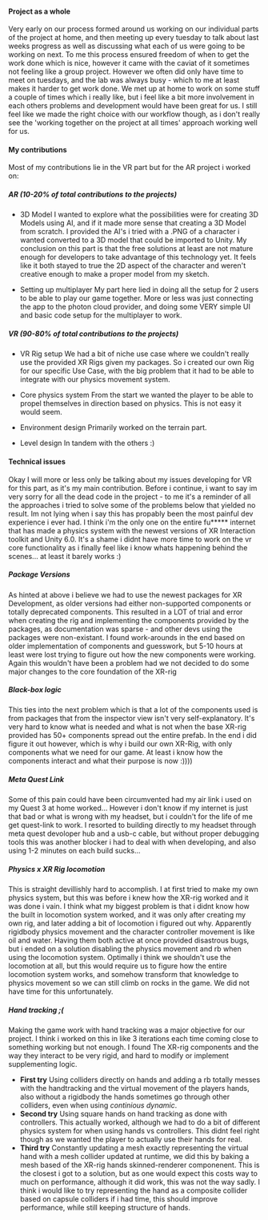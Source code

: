 #### Project as a whole
Very early on our process formed around us working on our individual parts of the project at home, and then meeting up every tuesday to talk about last weeks progress as well as discussing what each of us were going to be working on next.
To me this process ensured freedom of when to get the work done which is nice, however it came with the caviat of it sometimes not feeling like a group project. However we often did only have time to meet on tuesdays, and the lab was always busy - which to me at least makes it harder to get work done.
We met up at home to work on some stuff a couple of times which i really like, but i feel like a bit more involvement in each others problems and development would have been great for us.
I still feel like we made the right choice with our workflow though, as i don't really see the 'working together on the project at all times' approach working well for us.

#### My contributions
Most of my contributions lie in the VR part but for the AR project i worked on:

##### AR (10-20% of total contributions to the projects)
- 3D Model
I wanted to explore what the possibilities were for creating 3D Models using AI, and if it made more sense that creating a 3D Model from scratch. I provided the AI's i tried with a .PNG of a character i wanted converted to a 3D model that could be imported to Unity. My conclusion on this part is that the free solutions at least are not mature enough for developers to take advantage of this technology yet. It feels like it both stayed to true the 2D aspect of the character and weren't creative enough to make a proper model from my sketch.

- Setting up multiplayer
My part here lied in doing all the setup for 2 users to be able to play our game together. More or less was just connecting the app to the photon cloud provider, and doing some VERY simple UI and basic code setup for the multiplayer to work.

##### VR (90-80% of total contributions to the projects)
- VR Rig setup
We had a bit of niche use case where we couldn't really use the provided XR Rigs given my packages. So i created our own Rig for our specific Use Case, with the big problem that it had to be able to integrate with our physics movement system.

- Core physics system
From the start we wanted the player to be able to propel themselves in direction based on physics. This is not easy it would seem.

- Environment design
Primarily worked on the terrain part.

- Level design
In tandem with the others :)

#### Technical issues
Okay I will more or less only be talking about my issues developing for VR for this part, as it's my main contribution.
Before i continue, i want to say im very sorry for all the dead code in the project - to me it's a reminder of all the approaches i tried to solve some of the problems below that yielded no result. 
Im not lying when i say this has propably been the most painful dev experience i ever had. I think i'm the only one on the entire fu***** internet that has made a physics system with the newest versions of XR Interaction toolkit and Unity 6.0.
It's a shame i didnt have more time to work on the vr core functionality as i finally feel like i know whats happening behind the scenes... at least it barely works :)

##### Package Versions
As hinted at above i believe we had to use the newest packages for XR Development, as older versions had either non-supported components or totally deprecated components. This resulted in a LOT of trial and error when creating the rig and implementing the components provided by the packages, as documentation was sparse - and other devs using the packages were non-existant. I found work-arounds in the end based on older implementation of components and guesswork, but 5-10 hours at least were lost trying to figure out how the new components were working. Again this wouldn't have been a problem had we not decided to do some major changes to the core foundation of the XR-rig

##### Black-box logic
This ties into the next problem which is that a lot of the components used is from packages that from the inspector view isn't very self-explanatory. It's very hard to know what is needed and what is not when the base XR-rig provided has 50+ components spread out the entire prefab. In the end i did figure it out however, which is why i build our own XR-Rig, with only components what we need for our game. At least i know how the components interact and what their purpose is now :)))) 

##### Meta Quest Link
Some of this pain could have been circumvented had my air link i used on my Quest 3 at home worked... However i don't know if my internet is just that bad or what is wrong with my headset, but i couldn't for the life of me get quest-link to work. I resorted to building directly to my headset through meta quest devoloper hub and a usb-c cable, but without proper debugging tools this was another blocker i had to deal with when developing, and also using 1-2 minutes on each build sucks...

##### Physics x XR Rig locomotion
This is straight devillishly hard to accomplish. I at first tried to make my own physics system, but this was before i knew how the XR-rig worked and it was done i vain. I think what my biggest problem is that i didnt know how the built in locomotion system worked, and it was only after creating my own rig, and later adding a bit of locomotion i figured out why. Apparently rigidbody physics movement and the character controller movement is like oil and water. Having them both active at once provided disastrous bugs, but i ended on a solution disabling the physics movement and rb when using the locomotion system. Optimally i think we shouldn't use the locomotion at all, but this would require us to figure how the entire locomotion system works, and somehow transform that knowledge to physics movement so we can still climb on rocks in the game. We did not have time for this unfortunately.

##### Hand tracking ;(
Making the game work with hand tracking was a major objective for our project. I think i worked on this in like 3 iterations each time coming close to something working but not enough. I found The XR-rig components and the way they interact to be very rigid, and hard to modify or implement supplementing logic. 
- **First try** Using colliders directly on hands and adding a rb totally messes with the handtracking and the virtual movement of the players hands, also without a rigidbody the hands sometimes go through other colliders, even when using _continious dynamic_.
- **Second try** Using square hands on hand tracking as done with controllers. This actually worked, although we had to do a bit of different physics system for when using hands vs controllers. This didnt feel right though as we wanted the player to actually use their hands for real.
- **Third try** Constantly updating a mesh exactly representing the virtual hand with a mesh collider updated at runtime, we did this by baking a mesh based of the XR-rig hands skinned-renderer componenent. This is the closest i got to a solution, but as one would expect this costs way to much on performance, although it did work, this was not the way sadly. I think i would like to try representing the hand as a composite collider based on capsule colliders if i had time, this should improve performance, while still keeping structure of hands.
